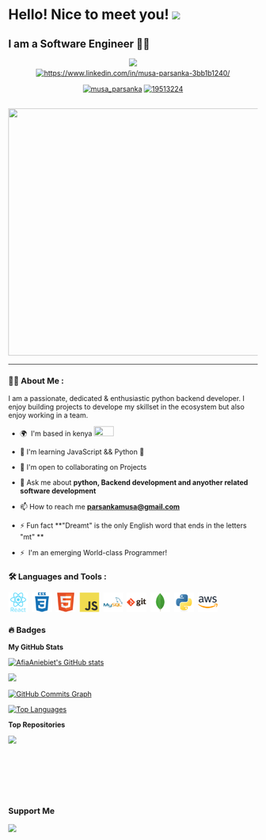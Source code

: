 <h1>
  Hello! Nice to meet you!
  <img src="https://media.giphy.com/media/23D8NR89IoZUC9jgsO/giphy.gif" width="30px"/>
</h1>

I am a Software Engineer 👨‍💻
-------------------------
<div id="header" align="center">
  <img src="https://media.giphy.com/media/WSBeyxvC1jH496xQGA/giphy.gif" width="300"/>
</div>

<div id="badges" align="center">
  <a  href="https://www.linkedin.com/in/musa-parsanka-3bb1b1240/" target="https://www.linkedin.com/in/musa-parsanka-3bb1b1240/"><img align="center" src="https://raw.githubusercontent.com/rahuldkjain/github-profile-readme-generator/master/src/images/icons/Social/linked-in-alt.svg" alt="https://www.linkedin.com/in/musa-parsanka-3bb1b1240/" height="30" width="40" />
   
  </a>
  
  <a href="https://twitter.com/musa_parsanka" target="https://twitter.com/musa_parsanka"><img align="center" src="https://raw.githubusercontent.com/rahuldkjain/github-profile-readme-generator/master/src/images/icons/Social/twitter.svg" alt="musa_parsanka" height="30" width="40" /></a>
  </a>
  <a  href="https://stackoverflow.com/users/19513224" target="https://stackoverflow.com/users/19513224"><img align="center" src="https://raw.githubusercontent.com/rahuldkjain/github-profile-readme-generator/master/src/images/icons/Social/stack-overflow.svg" alt="19513224" height="30" width="40" /></a>
</div>

<div id="badges" align="center">
  <img src="https://komarev.com/ghpvc/?username=aniebietafia&style=flat-square&color=blue" alt=""/>
</div>

<div align="center">
  <img src="https://media.giphy.com/media/qgQUggAC3Pfv687qPC/giphy.gif" width="800" height="500"/>
</div>

--------------------------------------------------------------------------------------------------
### :man_technologist: About Me :
I am a passionate, dedicated & enthusiastic python backend developer. I enjoy building projects to develope my skillset in the ecosystem but also enjoy working in a team.

- 🌍  I'm based in kenya <img src="https://upload.wikimedia.org/wikipedia/commons/9/96/Animated-Flag-Kenya.gif" width="40" height="20"/>
- 🧠  I'm learning JavaScript  && Python 🐍
- 🤝  I'm open to collaborating on Projects
-  💬 Ask me about **python, Backend development and anyother related software development**

- 📫 How to reach me **parsankamusa@gmail.com**

- ⚡ Fun fact **"Dreamt" is the only English word that ends in the letters "mt" **
- ⚡  I'm an emerging World-class Programmer!

### :hammer_and_wrench: Languages and Tools :

<div>
  <img src="https://github.com/devicons/devicon/blob/master/icons/react/react-original-wordmark.svg" title="React" alt="React" width="40" height="40"/>&nbsp;
  <img src="https://github.com/devicons/devicon/blob/master/icons/css3/css3-plain-wordmark.svg"  title="CSS3" alt="CSS" width="40" height="40"/>&nbsp;
  <img src="https://github.com/devicons/devicon/blob/master/icons/html5/html5-original.svg" title="HTML5" alt="HTML" width="40" height="40"/>&nbsp;
  <img src="https://github.com/devicons/devicon/blob/master/icons/javascript/javascript-original.svg" title="JavaScript" alt="JavaScript" width="40" height="40"/>&nbsp;
  <img src="https://github.com/devicons/devicon/blob/master/icons/mysql/mysql-original-wordmark.svg" title="MySQL"  alt="MySQL" width="40" height="40"/>&nbsp;
  <img src="https://github.com/devicons/devicon/blob/master/icons/git/git-original-wordmark.svg" title="Git" **alt="Git" width="40" height="40"/>&nbsp;
  <img src="https://github.com/devicons/devicon/blob/master/icons/mongodb/mongodb-original.svg" title="MongoDB" **alt="MongoDB" width="40" height="40"/>&nbsp;
  <img src="https://github.com/devicons/devicon/blob/master/icons/python/python-original.svg" title="Python" **alt="Python" width="40" height="40"/>&nbsp;
  <a href="https://aws.amazon.com" target="https://aws.amazon.com" rel="noreferrer"> <img src="https://raw.githubusercontent.com/devicons/devicon/master/icons/amazonwebservices/amazonwebservices-original-wordmark.svg" alt="aws" width="40" height="40"/> </a>
</div>

### :fire: Badges

<b>My GitHub Stats</b>

<div>
<a href="http://www.github.com/Parsankamusa"><img src="https://github-readme-stats.vercel.app/api?username=Parsankamusa&show_icons=true&hide=&count_private=true&title_color=0891b2&text_color=ffffff&icon_color=0891b2&bg_color=1c1917&hide_border=true&show_icons=true" alt="AfiaAniebiet's GitHub stats" /></a>

<a href="http://www.github.com/Parsankamusa"><img src="https://github-readme-streak-stats.herokuapp.com/?user=Parsankamusa&stroke=ffffff&background=1c1917&ring=0891b2&fire=0891b2&currStreakNum=ffffff&currStreakLabel=0891b2&sideNums=ffffff&sideLabels=ffffff&dates=ffffff&hide_border=true" /></a>


<a href="http://www.github.com/parsankamusa"><img src="https://activity-graph.herokuapp.com/graph?username=Parsankamusa&bg_color=1c1917&color=ffffff&line=0891b2&point=ffffff&area_color=1c1917&area=true&hide_border=true&custom_title=GitHub%20Commits%20Graph" alt="GitHub Commits Graph" /></a>
</div>

<a href="https://github.com/Parsankamusa" align="left"><img src="https://github-readme-stats.vercel.app/api/top-langs/?username=Parsankamusa&langs_count=10&title_color=0891b2&text_color=ffffff&icon_color=0891b2&bg_color=1c1917&hide_border=true&locale=en&custom_title=Top%20%Languages" alt="Top Languages" /></a>

<b>Top Repositories</b>

<div width="100%" align="center"><a href="https://github.com/Parsankamusa/alx-higher_level_programming" align="left"><img align="left" width="45%" src="https://github-readme-stats.vercel.app/api/pin/?username=Parsankamusa&repo=alx-higher_level_programming
&title_color=0891b2&text_color=ffffff&icon_color=0891b2&bg_color=1c1917&hide_border=true&locale=en" /></a></div><br /><br /><br /><br /><br /><br /><br />

### Support Me

<a href="https://www.buymeacoffee.com/aniebietafia"><img src="https://cdn.buymeacoffee.com/buttons/v2/default-yellow.png" width="200" /></a>
